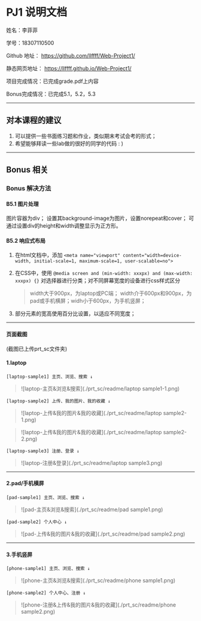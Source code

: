 PJ1 说明文档
==========

姓名：李菲菲

学号：18307110500

Github 地址： <https://github.com/llffff/Web-Project1/>

静态网页地址： <https://llffff.github.io/Web-Project1/>

项目完成情况：已完成grade.pdf上内容

Bonus完成情况：已完成5.1，5.2，5.3

-------------------

## 对本课程的建议

1. 可以提供一些书面练习题和作业，类似期末考试会考的形式；
2. 希望能够拜读一些lab做的很好的同学的代码 : )

------

## Bonus 相关

### Bonus 解决方法

#### B5.1 图片处理

图片容器为div；
设置其background-image为图片，设置norepeat和cover；
可通过设置div的height和width调整显示为正方形。

#### B5.2 响应式布局

1. 在html文档中，添加
    `<meta name="viewport" content="width=device-width, initial-scale=1, maximum-scale=1, user-scalable=no">`

2. 在CSS中，使用
`@media screen and (min-width: xxxpx) and (max-width: xxxpx) {}`
对选择器进行分类；对不同屏幕宽度的设备进行css样式区分

    > width大于900px，为laptop或PC端；
    width介于600px和900px，为pad或手机横屏；widh小于600px，为手机竖屏；

3. 部分元素的宽高使用百分比设置，以适应不同宽度；

-------------------

#### 页面截图
(截图已上传prt_sc文件夹)

#### 1.**laptop**

    [laptop-sample1] 主页、浏览、搜索 ↓
> ![laptop-主页&浏览&搜索](./prt_sc/readme/laptop sample1-1.png)


    [laptop-sample2] 上传、我的图片、我的收藏 ↓
> ![laptop-上传&我的图片&我的收藏](./prt_sc/readme/laptop sample2-1.png)

> ![laptop-上传&我的图片&我的收藏](./prt_sc/readme/laptop sample2-2.png)


    [laptop-sample3] 注册、登录 ↓
> ![laptop-注册&登录](./prt_sc/readme/laptop sample3.png)

-------------------

 #### 2.**pad/手机横屏**

    [pad-sample1] 主页、浏览、搜索 ↓
> ![pad-主页&浏览&搜索](./prt_sc/readme/pad sample1.png)


    [pad-sample2] 个人中心 ↓
> ![pad-上传&我的图片&我的收藏](./prt_sc/readme/pad sample2.png)

-------------------

#### 3.**手机竖屏**

    [phone-sample1] 主页、浏览、搜索 ↓
> ![phone-主页&浏览&搜索](./prt_sc/readme/phone sample1.png)


    [phone-sample2] 个人中心、注册 ↓
> ![phone-注册&上传&我的图片&我的收藏](./prt_sc/readme/phone sample2.png)
